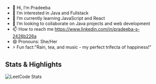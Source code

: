 - 👋 Hi, I’m Pradeeba
- 👀 I’m interested in Java and Fullstack
- 🌱 I’m currently learning JavaScript and React
- 🤝 I’m looking to collaborate on Java projects and web development
- 📫 How to reach me https://www.linkedin.com/in/pradeeba-s-2426b226a
- 😄 Pronouns: She/Her
- ⚡ Fun fact:"Rain, tea, and music - my perfect trifecta of happiness!"

<!---
Pradeeba03/Pradeeba03 is a ✨ special ✨ repository because its `README.md` (this file) appears on your GitHub profile.
You can click the Preview link to take a look at your changes.
--->
## Stats & Highlights
![LeetCode Stats](https://leetcard.jacoblin.cool/Pradeeba03?theme=dark&font=Noto%20Sans%20Sora%20Sompeng&ext=heatmap)


